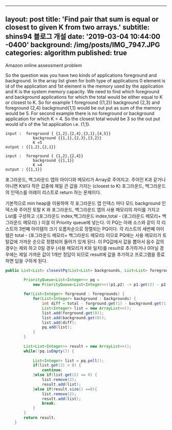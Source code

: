 
---
layout: post
title: 'Find pair that sum is equal or closest to given K from two arrays.'
subtitle: shins94 블로그 개설
date: '2019-03-04 10:44:00 -0400'
background: /img/posts/IMG_7947.JPG
categories: algorithm
published: true
---

Amazon online assessment problem

So the question was you have two kinds of applications foreground and background. In the array list given for both type of applications 0 element is id of the application and 1st element is the memory used by the application and K is the system memory capacity. We need to find which foreground and background applications for which the total would be either equal to K or closest to K. So for example 1 foreground ({1,2}) background {2,3} and foreground {2,4} background{1,1} would be out put as sum of the memory would be 5. For second example there is no foreground or background application for which K = 4. So the closest total would be 3 so the out put would id's of the 1st application i.e. {1,1}.


```
input :  foreground { {1,2},{2,4},{3,1},{4,5}}
            background {{1,1},{2,3},{3,2}}
            K =5
output : {{1,2},{2,1}}

input :  foreground { {1,2},{2,4}}
            background {{1,1}}
            K =4
output : {{1,1}}
```

포그라운드, 백그라운드 앱의 아이디와 메모리가 Array로 주어지고. 주어진 K과 같거나 아니면 K보다 작은 값중에 제일 큰 값을 가지는
(closest to K)  포그라운드, 백그라운드의 인덱스를 어레이 리스트로 return 하는 문제이다.

기본적으로 min heap을 이용하여 각 포그라운드 앱 인덱스 마다 모드 background 인덱스와 주어진 토탈 K 와 포그라운드, 백그라운드 앱의 사용 메모리의
차이를 가지고 List를 구성하고 :{포그라운드 index,백그라운드 index,total - (포그라운드 메모리+ 백그라운드 메모리) } 
이걸 이 Priority queue에 넣는다. 이 PQ는 아래 소스와 같이 각 리스트의 3번째 아이템의 크기 오름차순으로 정렬되는 PQ이다. 
각 리스트의 세번째 아이템은 total - (포그라운드 메모리+ 백그라운드 메모리) 이므로 PQ에는 사용 메모리가 토탈값에 가까운 순으로 정렬되어 
들어가 있게 된다. 이 PQ값에서 값을 뽑아서 음수 값의 경우는 제외 하고 0일 경우 (사용 메모리가 K와 일치)를 result로 추가하거나 0아닐 경우에는
제일 가까운 값이 1개만 정답이 되므로 result에 값을 추가하고 프로그램을 종료하면 답을 구하게 된다.


```java
public List<List> closestPq(List<List> backgrounds, List<List> foregrounds, int total) {

        PriorityQueue<List<Integer>> pq = 
            new PriorityQueue<List<Integer>>((p1,p2) -> p1.get(2) - p2.get(2));
        
        for(List<Integer> forground : foregrounds) {
    		for(List<Integer> background : backgrounds) {
    			int diff = total - forground.get(1) - background.get(1);
    			List<Integer> list = new ArrayList<>();
    			list.add(forground.get(0));
    			list.add(background.get(0));
    			list.add(diff);
    			pq.add(list);
    		}
    	}
        
        List<List<Integer>> result = new ArrayList<>();
        while(!pq.isEmpty()) {
        	
        	List<Integer> list = pq.poll();
        	if(list.get(2) < 0) {
        		continue;
        	}else if(list.get(2) == 0) {
        		list.remove(2);
	        	result.add(list);
        	}else if(result.size() ==0){
        		list.remove(2);
	        	result.add(list);
	        	break;
        	}
        }
        return result;
    }
```




